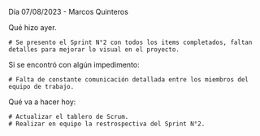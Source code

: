 Día 07/08/2023 - Marcos Quinteros

Qué hizo ayer.

    # Se presento el Sprint N°2 con todos los items completados, faltan detalles para mejorar lo visual en el proyecto.

Si se encontró con algún impedimento:

    # Falta de constante comunicación detallada entre los miembros del equipo de trabajo.

Qué va a hacer hoy:

    # Actualizar el tablero de Scrum.
    # Realizar en equipo la restrospectiva del Sprint N°2.
  